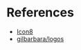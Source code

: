 # References
* [Icon8](https://icons8.com/icons/set/home)
* [gilbarbara/logos](https://github.com/gilbarbara/logos/tree/master/logos)